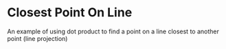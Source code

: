 # Closest Point On Line
An example of using dot product to find a point on a line closest to another point (line projection)

